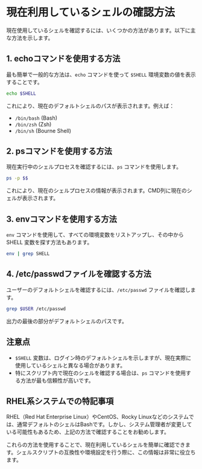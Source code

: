 # 現在利用しているシェルの確認方法

現在使用しているシェルを確認するには、いくつかの方法があります。以下に主な方法を示します。

## 1. echoコマンドを使用する方法

最も簡単で一般的な方法は、`echo` コマンドを使って `$SHELL` 環境変数の値を表示することです。

```bash
echo $SHELL
```

これにより、現在のデフォルトシェルのパスが表示されます。例えば：
- `/bin/bash` (Bash)
- `/bin/zsh` (Zsh)
- `/bin/sh` (Bourne Shell)

## 2. psコマンドを使用する方法

現在実行中のシェルプロセスを確認するには、`ps` コマンドを使用します。

```bash
ps -p $$
```

これにより、現在のシェルプロセスの情報が表示されます。CMD列に現在のシェルが表示されます。

## 3. envコマンドを使用する方法

`env` コマンドを使用して、すべての環境変数をリストアップし、その中から SHELL 変数を探す方法もあります。

```bash
env | grep SHELL
```

## 4. /etc/passwdファイルを確認する方法

ユーザーのデフォルトシェルを確認するには、`/etc/passwd` ファイルを確認します。

```bash
grep $USER /etc/passwd
```

出力の最後の部分がデフォルトシェルのパスです。

## 注意点

- `$SHELL` 変数は、ログイン時のデフォルトシェルを示しますが、現在実際に使用しているシェルと異なる場合があります。
- 特にスクリプト内で現在のシェルを確認する場合は、`ps` コマンドを使用する方法が最も信頼性が高いです。

## RHEL系システムでの特記事項

RHEL（Red Hat Enterprise Linux）やCentOS、Rocky Linuxなどのシステムでは、通常デフォルトのシェルはBashです。しかし、システム管理者が変更している可能性もあるため、上記の方法で確認することをお勧めします。

これらの方法を使用することで、現在利用しているシェルを簡単に確認できます。シェルスクリプトの互換性や環境設定を行う際に、この情報は非常に役立ちます。
